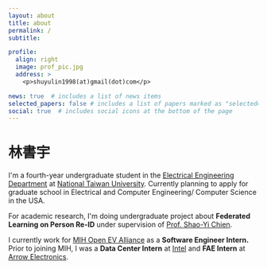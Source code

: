 ```yaml
---
layout: about
title: about
permalink: /
subtitle: 

profile:
  align: right
  image: prof_pic.jpg
  address: >
    <p>shuyulin1998(at)gmail(dot)com</p>

news: true  # includes a list of news items
selected_papers: false # includes a list of papers marked as "selected={true}"
social: true  # includes social icons at the bottom of the page
---
```

# **林書宇**

I'm a fourth-year undergraduate student in the [Electrical Engineering Department](https://web.ee.ntu.edu.tw/eng/index.php) at [National Taiwan University](https://www.ntu.edu.tw/english/index.html). Currently planning to apply for graduate school in Electrical and Computer Engineering/ Computer Science in the USA.

For academic research, I'm doing undergraduate project about **Federated Learning on Person Re-ID** under supervision of [Prof. Shao-Yi Chien](http://www.ee.ntu.edu.tw/bio1.php?id=101). 

I currently work for [MIH Open EV Alliance](https://www.mih-ev.org/en/index/) as a **Software Engineer Intern.** Prior to joining MIH, I was a **Data Center Intern** at [Intel](https://www.intel.com/content/www/us/en/homepage.html) and **FAE Intern** at [Arrow Electronics](https://www.arrow.com/). 